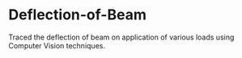# Deflection-of-Beam
Traced the deflection of beam on application of various loads using Computer Vision techniques.

